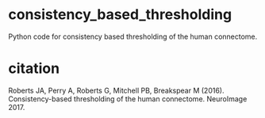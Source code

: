 # consistency_based_thresholding
Python code for consistency based thresholding of the human connectome. 
# citation
Roberts JA, Perry A, Roberts G, Mitchell PB, Breakspear M (2016). Consistency-based thresholding of the human connectome. NeuroImage 2017.
